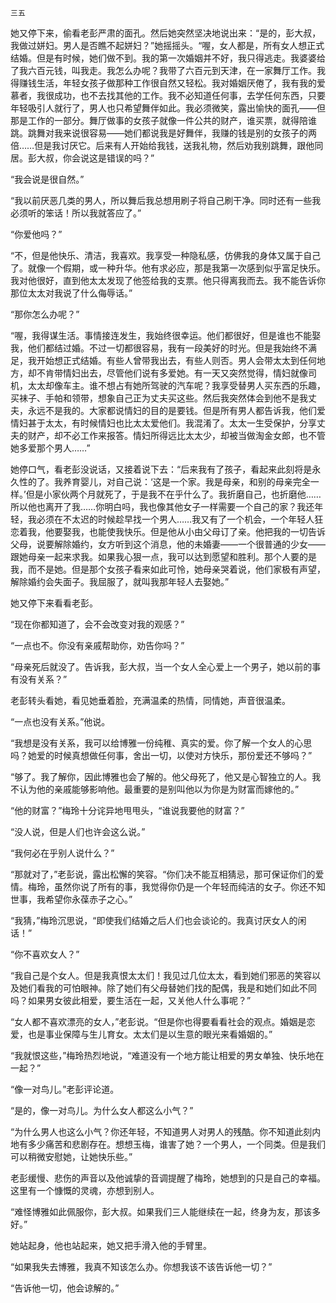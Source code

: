     三五 

   她又停下来，偷看老彭严肃的面孔。然后她突然坚决地说出来：“是的，彭大叔，我做过姘妇。男人是否瞧不起姘妇？”她摇摇头。“喔，女人都是，所有女人想正式结婚。但是有时候，她们做不到。我的第一次婚姻并不好，我只得逃走。我婆婆给了我六百元钱，叫我走。我怎么办呢？我带了六百元到天津，在一家舞厅工作。我得赚钱生活，年轻女孩子做那种工作很自然又轻松。我对婚姻厌倦了，我有我的爱慕者，我很成功，也不去找其他的工作。我不必知道任何事，去学任何东西，只要年轻吸引人就行了，男人也只希望舞伴如此。我必须微笑，露出愉快的面孔——但那是工作的一部分。舞厅做事的女孩子就像一件公共的财产，谁买票，就得陪谁跳。跳舞对我来说很容易——她们都说我是好舞伴，我赚的钱是别的女孩子的两倍……但是我讨厌它。后来有人开始给我钱，送我礼物，然后劝我别跳舞，跟他同居。彭大叔，你会说这是错误的吗？”

   “我会说是很自然。”

   “我以前厌恶几类的男人，所以舞后我总想用刷子将自己刷干净。同时还有一些我必须听的笨话！所以我就答应了。”

   “你爱他吗？”

   “不，但是他快乐、清洁，我喜欢。我享受一种隐私感，仿佛我的身体又属于自己了。就像一个假期，或一种升华。他有求必应，那是我第一次感到似乎富足快乐。我对他很好，直到他太太发现了他签给我的支票。他只得离我而去。我不能告诉你那位太太对我说了什么侮辱话。”

   “那你怎么办呢？”

   “喔，我得谋生活。事情接连发生，我始终很幸运。他们都很好，但是谁也不能娶我，他们都结过婚。不过一切都很容易，我有一段美好的时光。但是我始终不满足，我开始想正式结婚。有些人曾带我出去，有些人则否。男人会带太太到任何地方，却不肯带情妇出去，尽管他们说有多爱她。有一天又突然觉得，情妇就像司机，太太却像车主。谁不想占有她所驾驶的汽车呢？我享受替男人买东西的乐趣，买袜子、手帕和领带，想象自己正为丈夫买这些。然后我突然体会到他不是我丈夫，永远不是我的。大家都说情妇的目的是要钱。但是所有男人都告诉我，他们爱情妇甚于太太，有时候情妇也比太太爱他们。我混淆了。太太一生受保护，分享丈夫的财产，却不必工作来报答。情妇所得远比太太少，却被当做淘金女郎，也不管她多爱那个男人……”

   她停口气，看老彭没说话，又接着说下去：“后来我有了孩子，看起来此刻将是永久性的了。我养育婴儿，对自己说：‘这是一个家。我是母亲，和别的母亲完全一样。’但是小家伙两个月就死了，于是我不在乎什么了。我折磨自己，也折磨他……所以他也离开了我……你明白吗，我也像其他女子一样需要一个自己的家？我还年轻，我必须在不太迟的时候趁早找一个男人……我又有了一个机会，一个年轻人狂恋着我，他要娶我，也能使我快乐。但是他从小由父母订了亲。他把我的一切告诉父母，说要解除婚约，女方听到这个消息，他的未婚妻——一个很普通的少女——跟她母亲一起来求我。如果我心狠一点，我可以达到愿望和胜利。那个人要的是我，而不是她。但是那个女孩子看来如此可怜，她母亲哭着说，他们家极有声望，解除婚约会失面子。我屈服了，就叫我那年轻人去娶她。”

   她又停下来看看老彭。

   “现在你都知道了，会不会改变对我的观感？”

   “一点也不。你没有亲戚帮助你，劝告你吗？”

   “母亲死后就没了。告诉我，彭大叔，当一个女人全心爱上一个男子，她以前的事有没有关系？”

   老彭转头看她，看见她垂着脸，充满温柔的热情，同情她，声音很温柔。

   “一点也没有关系。”他说。

   “我想是没有关系，我可以给博雅一份纯稚、真实的爱。你了解一个女人的心思吗？她爱的时候真想做任何事，舍出一切，以使对方快乐，那份爱还不够吗？”

   “够了。我了解你，因此博雅也会了解的。他父母死了，他又是心智独立的人。我不认为他的亲戚能够影响他。最重要的是别叫他以为你是为财富而嫁他的。”

   “他的财富？”梅玲十分诧异地甩甩头，“谁说我要他的财富？”

   “没人说，但是人们也许会这么说。”

   “我何必在乎别人说什么？”

   “那就对了，”老彭说，露出松懈的笑容。“你们决不能互相猜忌，那可保证你们的爱情。梅玲，虽然你说了所有的事，我觉得你仍是一个年轻而纯洁的女子。你还不知世事，我希望你永葆赤子之心。”

   “我猜，”梅玲沉思说，“即使我们结婚之后人们也会谈论的。我真讨厌女人的闲话！”

   “你不喜欢女人？”

   “我自己是个女人。但是我真恨太太们！我见过几位太太，看到她们邪恶的笑容以及她们看我的可怕眼神。除了她们有父母替她们找的配偶，我是和她们如此不同吗？如果男女彼此相爱，要生活在一起，又关他人什么事呢？”

   “女人都不喜欢漂亮的女人，”老彭说。“但是你也得要看看社会的观点。婚姻是恋爱，也是事业保障与生儿育女。太太们是以生意的眼光来看婚姻的。”

   “我就恨这些，”梅玲热烈地说，“难道没有一个地方能让相爱的男女单独、快乐地在一起？”

   “像一对鸟儿。”老彭评论道。

   “是的，像一对鸟儿。为什么女人都这么小气？”

   “为什么男人也这么小气？你还年轻，不知道男人对男人的残酷。你不知道此刻内地有多少痛苦和悲剧存在。想想玉梅，谁害了她？一个男人，一个同类。但是我们可以稍微安慰她，让她快乐些。”

   老彭缓慢、悲伤的声音以及他诚挚的音调提醒了梅玲，她想到的只是自己的幸福。这里有一个慷慨的灵魂，亦想到别人。

   “难怪博雅如此佩服你，彭大叔。如果我们三人能继续在一起，终身为友，那该多好。”

   她站起身，他也站起来，她又把手滑入他的手臂里。

   “如果我失去博雅，我真不知该怎么办。你想我该不该告诉他一切？”

   “告诉他一切，他会谅解的。”


